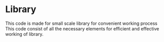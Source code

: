 # Library
This code is made for small scale library for convenient working process
This code consist of all the necessary elements for efficient and effective working of library.
